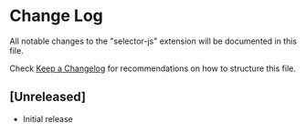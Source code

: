 # Change Log

All notable changes to the "selector-js" extension will be documented in this file.

Check [Keep a Changelog](http://keepachangelog.com/) for recommendations on how to structure this file.

## [Unreleased]

- Initial release
